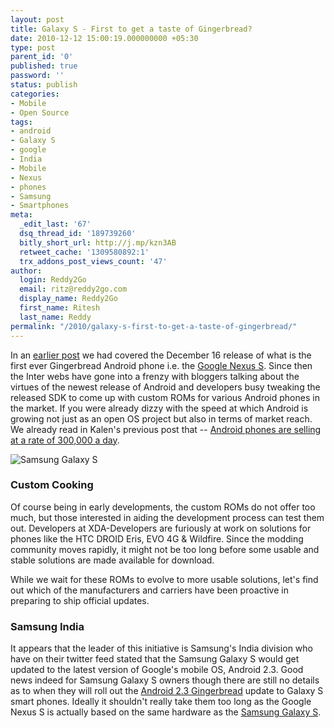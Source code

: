 ```yaml
---
layout: post
title: Galaxy S - First to get a taste of Gingerbread?
date: 2010-12-12 15:00:19.000000000 +05:30
type: post
parent_id: '0'
published: true
password: ''
status: publish
categories:
- Mobile
- Open Source
tags:
- android
- Galaxy S
- google
- India
- Mobile
- Nexus
- phones
- Samsung
- Smartphones
meta:
  _edit_last: '67'
  dsq_thread_id: '189739260'
  bitly_short_url: http://j.mp/kzn3AB
  retweet_cache: '1309580892:1'
  trx_addons_post_views_count: '47'
author:
  login: Reddy2Go
  email: ritz@reddy2go.com
  display_name: Reddy2Go
  first_name: Ritesh
  last_name: Reddy
permalink: "/2010/galaxy-s-first-to-get-a-taste-of-gingerbread/"
---
```

<p>In an <a href="/2010/hungry-for-gingerbread-anyone/">earlier post</a> we had covered the December 16 release of what is the first ever Gingerbread Android phone i.e. the <a href="http://www.google.com/phone/detail/nexus-s">Google Nexus S</a>. Since then the Inter webs have gone into a frenzy with bloggers talking about the virtues of the newest release of Android and developers busy tweaking the released SDK to come up with custom ROMs for various Android phones in the market. If you were already dizzy with the speed at which Android is growing not just as an open OS project but also in terms of market reach. We already read in Kalen's previous post that -- <a href="/2010/android-phones-are-clearly-the-future/">Android phones are selling at a rate of 300,000 a day</a>.</p>

<p><img src="/static/2010/12/samsung-galaxy-s.jpg" alt="Samsung Galaxy S" /></p>
<h3>Custom Cooking</h3>
<p>Of course being in early developments, the custom ROMs do not offer too much, but those interested in aiding the development process can test them out. Developers at XDA-Developers are furiously at work on solutions for phones like the HTC DROID Eris, EVO 4G &amp; Wildfire. Since the modding community moves rapidly, it might not be too long before some usable and stable solutions are made available for download.</p>
<p>While we wait for these ROMs to evolve to more usable solutions, let's find out which of the manufacturers and carriers have been proactive in preparing to ship official updates.</p>
<h3>Samsung India</h3>
<p>It appears that the leader of this initiative is Samsung's India division who have on their twitter feed stated that the Samsung Galaxy S would get updated to the latest version of Google's mobile OS, Android 2.3. Good news indeed for Samsung Galaxy S owners though there are still no details as to when they will roll out the <a href="http://developer.android.com/sdk/android-2.3.html">Android 2.3 Gingerbread</a> update to Galaxy S smart phones. Ideally it shouldn't really take them too long as the Google Nexus S is actually based on the same hardware as the <a href="http://galaxys.samsungmobile.com/">Samsung Galaxy S</a>.</p>
